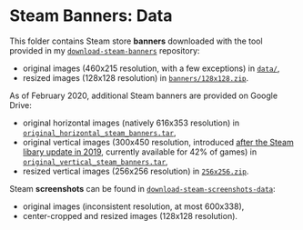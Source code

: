 # Steam Banners: Data

This folder contains Steam store **banners** downloaded with the tool provided in my [`download-steam-banners`](https://github.com/woctezuma/download-steam-banners) repository:
-   original images (460x215 resolution, with a few exceptions) in [`data/`](data/),
-   resized images (128x128 resolution) in [`banners/128x128.zip`](https://drive.google.com/open?id=1YLhdwgnhyP-eC4gHOmTsmuiUSr0XN5XJ).

As of February 2020, additional Steam banners are provided on Google Drive:
-   original horizontal images (natively 616x353 resolution) in [`original_horizontal_steam_banners.tar`](https://drive.google.com/open?id=1-0FrkH3X1Eji6bDbGNYRTo9_C4PIfqlb),
-   original vertical images (300x450 resolution, introduced [after the Steam libary update in 2019](https://store.steampowered.com/libraryupdate), currently available for 42% of games) in [`original_vertical_steam_banners.tar`](https://drive.google.com/open?id=1KZ4_eiB4TTZqIwTJOQYzgDvbVXXhEqOe),
-   resized vertical images (256x256 resolution) in [`256x256.zip`](https://drive.google.com/open?id=1dnih31VDmUzLJMm3R8uONfJ1hfwALlCP).

Steam **screenshots** can be found in [`download-steam-screenshots-data`](https://github.com/woctezuma/download-steam-screenshots-data):
-   original images (inconsistent resolution, at most 600x338),
-   center-cropped and resized images (128x128 resolution).

